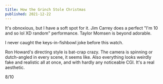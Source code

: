 ```yaml
---
title: How the Grinch Stole Christmas
published: 2021-12-22
---
```


It's obnoxious, but I have a soft spot for it. Jim Carrey does a perfect "I'm 10 and so lol XD random" performance. Taylor Momsen is beyond adorable.

I never caught the keys-in-fishbowl joke before this watch.

Ron Howard's directing style is bat-crap crazy. The camera is spinning or dutch-angled in every scene, it seems like. Also everything looks weirdly fake and realistic all at once, and with hardly any noticeable CGI. It's a real aesthetic.

8/10
